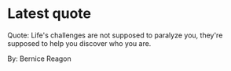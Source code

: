 # Latest quote 

Quote: Life's challenges are not supposed to paralyze you, they're supposed to help you discover who you are. 

By: Bernice Reagon